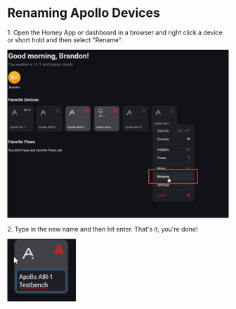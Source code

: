 # Renaming Apollo Devices

1\. Open the Homey App or dashboard in a browser and right click a device or short hold and then select "Rename".

![](assets/homey-rename-pic-1.png)

2\. Type in the new name and then hit enter. That's it, you're done!

![](assets/homey-rename-pic-2.png)